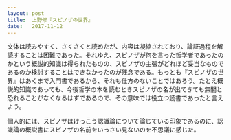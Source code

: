 ```yaml
---
layout: post
title:  上野修『スピノザの世界』
date:   2017-11-12
---
```


文体は読みやすく、さくさくと読めたが、内容は凝縮されており、論証過程を解読することは困難であった。それゆえ、スピノザが何を言った哲学者であったのかという概説的知識は得られたものの、スピノザの主張がどれほど妥当なものであるのか検討することはできなかったのが残念である。もっとも『スピノザの世界』はあくまで入門書であるから、それも仕方のないことではあろう。たとえ概説的知識であっても、今後哲学の本を読むときスピノザの名が出てきても無闇と恐れることがなくなるはずであるので、その意味では役立つ読書であったと言えよう。

個人的には、スピノザはけっこう認識論について論じている印象であるのに、認識論の概説書にスピノザの名前をいっさい見ないのを不思議に感じた。
